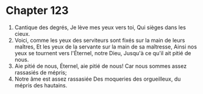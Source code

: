 # Chapter 123

1. Cantique des degrés, Je lève mes yeux vers toi, Qui sièges dans les cieux.
2. Voici, comme les yeux des serviteurs sont fixés sur la main de leurs maîtres, Et les yeux de la servante sur la main de sa maîtresse, Ainsi nos yeux se tournent vers l'Éternel, notre Dieu, Jusqu'à ce qu'il ait pitié de nous.
3. Aie pitié de nous, Éternel, aie pitié de nous! Car nous sommes assez rassasiés de mépris;
4. Notre âme est assez rassasiée Des moqueries des orgueilleux, du mépris des hautains.

